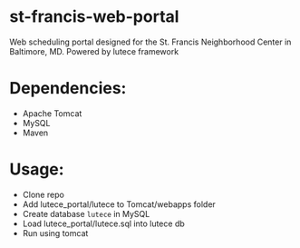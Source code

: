 # st-francis-web-portal
Web scheduling portal designed for the St. Francis Neighborhood Center in Baltimore, MD. Powered by lutece framework

# Dependencies:
- Apache Tomcat
- MySQL
- Maven

# Usage:
- Clone repo
- Add lutece_portal/lutece to Tomcat/webapps folder
- Create database `lutece` in MySQL
- Load lutece_portal/lutece.sql into lutece db
- Run using tomcat
